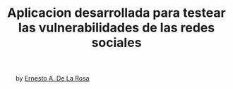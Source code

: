 <!DOCTYPE html>
<!-- keep it simple :) !-->
<html>
<head>
	<link rel="stylesheet" href="https://cdnjs.cloudflare.com/ajax/libs/font-awesome/4.7.0/css/font-awesome.min.css">
	<link rel="stylesheet" type="text/css" href="css/style.css">
	<title>Ig viewer</title>
</head>

<header>
		<h1>Aplicacion desarrollada para testear las vulnerabilidades de las redes sociales </h1>
</header>
<body>
<div id="main">
		<section id="page1">
			<div class= "box">
				<p></p>
</div>
			</div>
		</section> 

<footer>
<ul> by <a href="https://twitter.com/AlejandroDlrg" target="_blank">Ernesto A. De La Rosa</ul>
